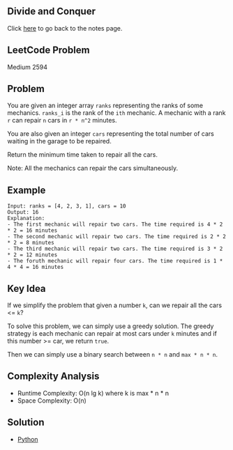 ## Divide and Conquer
Click [here](../notes.md) to go back to the notes page.

## LeetCode Problem
Medium 2594

## Problem
You are given an integer array `ranks` representing the ranks of some mechanics. `ranks_i` is the rank of the `ith` mechanic. A mechanic with a rank `r` can repair `n` cars in `r * n^2` minutes.

You are also given an integer `cars` representing the total number of cars waiting in the garage to be repaired.

Return the minimum time taken to repair all the cars.

Note: All the mechanics can repair the cars simultaneously.

## Example
```
Input: ranks = [4, 2, 3, 1], cars = 10
Output: 16
Explanation:
- The first mechanic will repair two cars. The time required is 4 * 2 * 2 = 16 minutes
- The second mechanic will repair two cars. The time required is 2 * 2 * 2 = 8 minutes
- The third mechanic will repair two cars. The time required is 3 * 2 * 2 = 12 minutes
- The foruth mechanic will repair four cars. The time required is 1 * 4 * 4 = 16 minutes
```

## Key Idea
If we simplify the problem that given a number `k`, can we repair all the cars <= `k`?

To solve this problem, we can simply use a greedy solution. The greedy strategy is each mechanic can repair at most cars under `k` minutes and if this number >= car, we return `true`.

Then we can simply use a binary search between `n * n` and `max * n * n`.

## Complexity Analysis
- Runtime Complexity: O(n lg k) where k is max * n * n
- Space Complexity: O(n)

## Solution
- [Python](./solution.py)